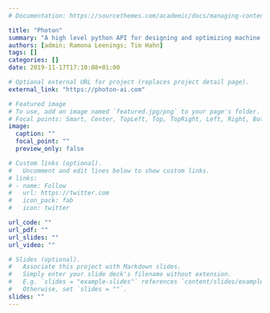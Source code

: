 ```yaml
---
# Documentation: https://sourcethemes.com/academic/docs/managing-content/

title: "Photon"
summary: "A high level python API for designing and optimizing machine learning pipelines."
authors: [admin; Ramona Leenings; Tim Hahn]
tags: []
categories: []
date: 2019-11-17T17:10:08+01:00

# Optional external URL for project (replaces project detail page).
external_link: "https://photon-ai.com"

# Featured image
# To use, add an image named `featured.jpg/png` to your page's folder.
# Focal points: Smart, Center, TopLeft, Top, TopRight, Left, Right, BottomLeft, Bottom, BottomRight.
image:
  caption: ""
  focal_point: ""
  preview_only: false

# Custom links (optional).
#   Uncomment and edit lines below to show custom links.
# links:
# - name: Follow
#   url: https://twitter.com
#   icon_pack: fab
#   icon: twitter

url_code: ""
url_pdf: ""
url_slides: ""
url_video: ""

# Slides (optional).
#   Associate this project with Markdown slides.
#   Simply enter your slide deck's filename without extension.
#   E.g. `slides = "example-slides"` references `content/slides/example-slides.md`.
#   Otherwise, set `slides = ""`.
slides: ""
---
```

